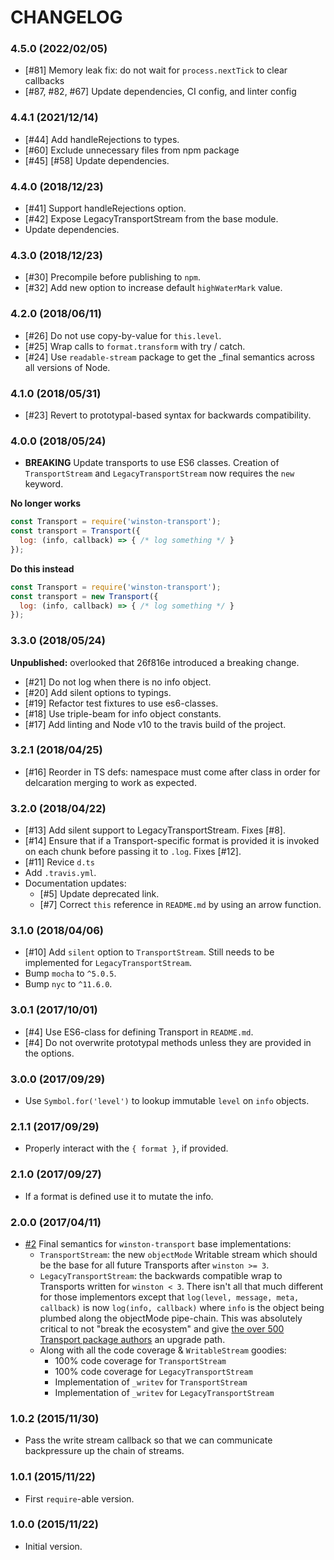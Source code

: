 # CHANGELOG

### 4.5.0 (2022/02/05)

- [#81] Memory leak fix: do not wait for `process.nextTick` to clear callbacks
- [#87, #82, #67] Update dependencies, CI config, and linter config

### 4.4.1 (2021/12/14)

- [#44] Add handleRejections to types.
- [#60] Exclude unnecessary files from npm package
- [#45] [#58] Update dependencies.

### 4.4.0 (2018/12/23)

- [#41] Support handleRejections option.
- [#42] Expose LegacyTransportStream from the base module.
- Update dependencies.

### 4.3.0 (2018/12/23)

- [#30] Precompile before publishing to `npm`.
- [#32] Add new option to increase default `highWaterMark` value.

### 4.2.0 (2018/06/11)

- [#26] Do not use copy-by-value for `this.level`.
- [#25] Wrap calls to `format.transform` with try / catch.
- [#24] Use `readable-stream` package to get the _final semantics across all versions of Node.

### 4.1.0 (2018/05/31)

- [#23] Revert to prototypal-based syntax for backwards compatibility.

### 4.0.0 (2018/05/24)

- **BREAKING** Update transports to use ES6 classes. Creation of
`TransportStream` and `LegacyTransportStream` now requires the `new` keyword.

**No longer works**
``` js
const Transport = require('winston-transport');
const transport = Transport({
  log: (info, callback) => { /* log something */ }
});
```

**Do this instead**
``` js
const Transport = require('winston-transport');
const transport = new Transport({
  log: (info, callback) => { /* log something */ }
});
```

### 3.3.0 (2018/05/24)
**Unpublished:** overlooked that 26f816e introduced a breaking change.

- [#21] Do not log when there is no info object.
- [#20] Add silent options to typings.
- [#19] Refactor test fixtures to use es6-classes.
- [#18] Use triple-beam for info object constants.
- [#17] Add linting and Node v10 to the travis build of the project.

### 3.2.1 (2018/04/25)

- [#16] Reorder in TS defs: namespace must come after class in order for delcaration merging to work as expected.

### 3.2.0 (2018/04/22)

- [#13] Add silent support to LegacyTransportStream. Fixes [#8].
- [#14] Ensure that if a Transport-specific format is provided it is invoked on each chunk before passing it to `.log`. Fixes [#12]. 
- [#11] Revice `d.ts`
- Add `.travis.yml`.
- Documentation updates:
  - [#5] Update deprecated link.
  - [#7] Correct `this` reference in `README.md` by using an arrow function.

### 3.1.0 (2018/04/06)

- [#10] Add `silent` option to `TransportStream`. Still needs to be implemented
  for `LegacyTransportStream`.
- Bump `mocha` to `^5.0.5`.
- Bump `nyc` to `^11.6.0`.

### 3.0.1 (2017/10/01)

- [#4] Use ES6-class for defining Transport in `README.md`.
- [#4] Do not overwrite prototypal methods unless they are provided in the options.

### 3.0.0 (2017/09/29)

- Use `Symbol.for('level')` to lookup immutable `level` on `info` objects.

### 2.1.1 (2017/09/29)

- Properly interact with the `{ format }`, if provided.

### 2.1.0 (2017/09/27)

- If a format is defined use it to mutate the info.

### 2.0.0 (2017/04/11)

- [#2] Final semantics for `winston-transport` base implementations:
  - `TransportStream`: the new `objectMode` Writable stream which should be the base for all future Transports after `winston >= 3`.
  - `LegacyTransportStream`: the backwards compatible wrap to Transports written for `winston < 3`. There isn't all that much different for those implementors except that `log(level, message, meta, callback)` is now `log(info, callback)` where `info` is the object being plumbed along the objectMode pipe-chain. This was absolutely critical to not "break the ecosystem" and give [the over 500 Transport package authors](https://www.npmjs.com/search?q=winston) an upgrade path.
  - Along with all the code coverage & `WritableStream` goodies:
    - 100% code coverage for `TransportStream`
    - 100% code coverage for `LegacyTransportStream`
    - Implementation of `_writev` for  `TransportStream`
    - Implementation of `_writev` for  `LegacyTransportStream`

### 1.0.2 (2015/11/30)

- Pass the write stream callback so that we can communicate backpressure up the chain of streams.

### 1.0.1 (2015/11/22)

- First `require`-able version.

### 1.0.0 (2015/11/22)

- Initial version.

[#2]: https://github.com/winstonjs/winston-transport/pull/2

